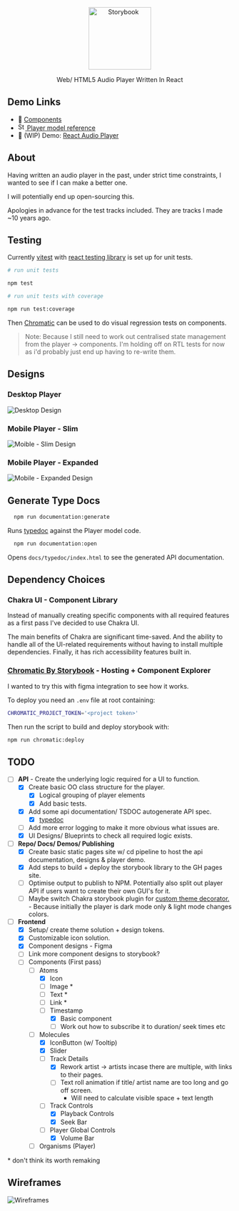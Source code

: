 <p align="center">
  <a href="https://jonnypickard.github.io/react-audio-player/storybook/?path=/docs/react-audio-player-overview-links--docs">
    <picture>
      <img src="./src/assets/text-logo.svg" alt="Storybook" width="140" />
    </picture>
  </a>
</p>

<p align="center">Web/ HTML5 Audio Player Written In React</p>

## Demo Links

- 🎨 [Components](https://jonnypickard.github.io/react-audio-player/storybook/?path=/docs/react-audio-player-overview-links--docs)
- <a href="https://jonnypickard.github.io/react-audio-player/typedoc/index.html">
    <picture>
      <img src="./src/assets/icons/brands/typedoc.svg" alt="Storybook" width="16px" />
      Player model reference
    </picture>
  </a>
- 🚧 (WIP) Demo: [React Audio Player](https://jonnypickard.github.io/react-audio-player)

## About

Having written an audio player in the past, under strict time constraints, I wanted to see if I can make a better one.

I will potentially end up open-sourcing this.

Apologies in advance for the test tracks included. They are tracks I made ~10 years ago.

## Testing

Currently [vitest](https://vitest.dev/) with [react testing library](https://testing-library.com/docs/react-testing-library/intro/) is set up for unit tests.

```sh
# run unit tests

npm test
```

```sh
# run unit tests with coverage

npm run test:coverage
```

Then [Chromatic](#chromatic-by-storybook---hosting--component-explorer) can be used to do visual regression tests on components.

> Note: Because I still need to work out centralised state management from the player -> components. I'm holding off on RTL tests for now as i'd probably just end up having to re-write them.

## Designs

### Desktop Player

<img src="./docs/designs/PlayerDesktop.svg" alt="Desktop Design" style="max-width:1080px;">

### Mobile Player - Slim

<img src="./docs/designs/PlayerMobileSlim.svg" alt="Moible - Slim Design" style="max-width:1080px;">

### Mobile Player - Expanded

<img src="./docs/designs/PlayerMobileExpaded.svg" alt="Mobile - Expanded Design" style="max-width:1080px;">

## Generate Type Docs

```sh
  npm run documentation:generate
```

Runs [typedoc](https://typedoc.org/) against the Player model code.

```sh
  npm run documentation:open
```

Opens `docs/typedoc/index.html` to see the generated API documentation.

## Dependency Choices

### Chakra UI - Component Library

Instead of manually creating specific components with all required features as a first pass I've decided to use Chakra UI.

The main benefits of Chakra are significant time-saved. And the ability to handle all of the UI-related requirements without having to install multiple dependencies. Finally, it has rich accessibility features built in.

### [Chromatic By Storybook](https://www.chromatic.com/) - Hosting + Component Explorer

I wanted to try this with figma integration to see how it works.

To deploy you need an `.env` file at root containing:

```sh
CHROMATIC_PROJECT_TOKEN='<project token>'
```

Then run the script to build and deploy storybook with:

```sh
npm run chromatic:deploy
```

## TODO

- [ ] **API** - Create the underlying logic required for a UI to function.
  - [x] Create basic OO class structure for the player.
    - [x] Logical grouping of player elements
    - [x] Add basic tests.
  - [x] Add some api documentation/ TSDOC autogenerate API spec.
    - [x] [typedoc](https://typedoc.org/)
  - [ ] Add more error logging to make it more obvious what issues are.
  - [x] UI Designs/ Blueprints to check all required logic exists.
- [ ] **Repo/ Docs/ Demos/ Publishing**
  - [x] Create basic static pages site w/ cd pipeline to host the api documentation, designs & player demo.
  - [x] Add steps to build + deploy the storybook library to the GH pages site.
  - [ ] Optimise output to publish to NPM. Potentially also split out player API if users want to create their own GUI's for it.
  - [ ] Maybe switch Chakra storybook plugin for [custom theme decorator.](https://github.com/chakra-ui/chakra-ui/issues/6855#issuecomment-1284552528) - Because initially the player is dark mode only & light mode changes colors.
- [ ] **Frontend**
  - [x] Setup/ create theme solution + design tokens.
  - [x] Customizable icon solution.
  - [x] Component designs - Figma
  - [ ] Link more component designs to storybook?
  - [ ] Components (First pass)
    - [ ] Atoms
      - [x] Icon
      - [ ] Image \*
      - [ ] Text \*
      - [ ] Link \*
      - [ ] Timestamp
        - [x] Basic component
        - [ ] Work out how to subscribe it to duration/ seek times etc
    - [ ] Molecules
      - [x] IconButton (w/ Tooltip)
      - [x] Slider
      - [ ] Track Details
        - [x] Rework artist -> artists incase there are multiple, with links to their pages.
        - [ ] Text roll animation if title/ artist name are too long and go off screen.
          - Will need to calculate visible space + text length
      - [ ] Track Controls
        - [x] Playback Controls
        - [x] Seek Bar
      - [ ] Player Global Controls
        - [x] Volume Bar
    - [ ] Organisms (Player)

\* don't think its worth remaking

## Wireframes

  <img src="./docs/designs/ReactAudioPlayer.drawio.png" alt="Wireframes" style="max-width:600px;">
